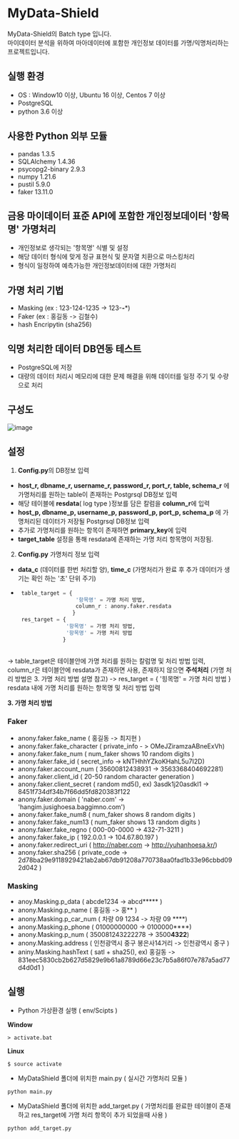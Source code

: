 # MyData-Shield
MyData-Shield의 Batch type 입니다. <br/>
마이데이터 분석을 위하여 마아데이터에 포함한 개인정보 데이터를 가명/익명처리하는 프로젝트입니다.

## 실행 환경
* OS : Window10 이상, Ubuntu 16 이상, Centos 7 이상
* PostgreSQL 
* python 3.6 이상

## 사용한 Python 외부 모듈
* pandas 1.3.5
* SQLAlchemy 1.4.36
* psycopg2-binary 2.9.3
* numpy 1.21.6
* pustil 5.9.0
* faker 13.11.0

## 금용 마이데이터 표준 API에 포함한 개인정보데이터 '항목명' 가명처리
* 개인정보로 생각되는 '항목명' 식별 및 설정
* 해당 데이터 형식에 맞게 정규 표현식 및 문자열 치환으로 마스킹처리
* 형식이 일정하여 예측가능한 개인정보데이터에 대한 가명처리

## 가명 처리 기법
* Masking (ex : 123-124-1235 -> 123-***-****)
* Faker (ex : 홍길동 -> 김철수)
* hash Encripytin (sha256)

## 익명 처리한 데이터 DB연동 테스트
* PostgreSQL에 저장
* 대량의 데이터 처리시 메모리에 대한 문제 해결을 위해 데이터를 일정 주기 및 수량으로 처리

## 구성도
![image](https://user-images.githubusercontent.com/61214962/161666884-7ef86f4a-00ad-4b89-9a69-fd1b81f4477d.png)

## 설정
1. **Config.py**의 DB정보 입력
  * **host_r, dbname_r, username_r, password_r, port_r, table, schema_r** 에 가명처리를 원하는 table이 존재하는 Postgrsql DB정보 입력
  * 해당 테이블에 **resdata**( log type )정보를 담은 칼럼을 **column_r**에 입력
  * **host_p, dbname_p, username_p, password_p, port_p, schema_p** 에 가명처리된 데이터가 저장될 Postgrsql DB정보 입력
  * 추가로 가명처리를 원하는 항목이 존재하면 **primary_key**에 입력
  * **target_table** 설정을 통해 resdata에 존재하는 가명 처리 항목명이 저장됨.

2. **Config.py** 가명처리 정보 입력
  * **data_c** (데이터를 한번 처리할 양), **time_c** (가명처리가 완료 후 추가 데이터가 생기는 확인 하는 '초' 단위 주기)
  * ```python
     table_target = { 
                      '항목명' = 가명 처리 방법,
                      column_r : anony.faker.resdata
                     }
     res_target = { 
                   '항목명' = 가명 처리 방법,
                   '항목명' = 가명 처리 방법
                  }
     
    ```
  -> table_target은 테이블안에 가명 처리를 원하는 칼럼명 및 처리 방법 입력, column_r은 테이블안에 resdata가 존재하면 사용, 존재하지 않으면 **주석처리** (가명 처리 방법은 3. 가명 처리 방법 설명 참고) 
  -> res_target = { '힝목명' = 가명 처리 방법 } resdata 내에 가명 처리를 원하는 항목명 및 처리 방법 입력
  
**3. 가명 처리 방법**

  ### Faker
  * anony.faker.fake_name  ( 홍길동 -> 최지현 )
  * anony.faker.fake_character  ( private_info - > OMeJZiramzaABneExVh)
  * anony.faker.fake_num  ( num_faker shows 10 random digits )
  * anony.faker.fake_id  ( secret_info -> kNTHhhYZkoKHahL5u7I2D)
  * anony.faker.account_num  ( 35600812438931 -> 3563368404692281)
  * anony.faker.client_id  ( 20-50 random character generation )
  * anony.faker.client_secret  ( random md5(), ex) 3asdk1j20asdkl1 -> 8451f734df34b7f66dd5fd820383f122
  * anony.faker.domain  ( 'naber.com' -> 'hangim.jusighoesa.baggimno.com')
  * anony.faker.fake_num8  ( num_faker shows 8 random digits )
  * anony.faker.fake_num13  ( num_faker shows 13 random digits )
  * anony.faker.fake_regno  ( 000-00-0000 -> 432-71-3211 )
  * anony.faker.fake_ip  ( 192.0.0.1 -> 104.67.80.197 )
  * anony.faker.redirect_uri  ( http://naber.com -> http://yuhanhoesa.kr/)
  * anony.faker.sha256  ( private_code -> 2d78ba29e9118929421ab2ab67db91208a770738aa0fad1b33e96cbbd092d042 )
  
  ### Masking
  * anoy.Masking.p_data  ( abcde1234 -> abcd***** )
  * anony.Masking.p_name  ( 홍길동 -> 홍** )
  * anony.Masking.p_car_num  ( 차량 09 1234 -> 차량 09 ****)
  * anony.Masking.p_phone  ( 01000000000 -> 0100000****)
  * anony.Masking.p_num  ( 350081243222278 -> 3500****4322****)
  * anony.Masking.address  ( 인천광역시 중구 봉은사14거리 -> 인천광역시 중구 )
  * aniny.Masking.hashText  ( satl + sha25(), ex) 홍길동 -> 831eec5830cb2b627d5829e9b61a8789d66e23c7b5a86f07e787a5ad77d4d0d1 )
  
## 실행
* Python 가상환경 실행 ( env/Scipts )

**Window** 
```
> activate.bat
```
**Linux**
```
$ source activate
```

* MyDataShield 폴더에 위치한 main.py ( 실시간 가명처리 모듈 )
```
python main.py
```
* MyDataShield 폴더에 위치한 add_target.py ( 가명처리를 완료한 테이블이 존재하고 res_target에 가명 처리 항목이 추가 되었을때 사용 )
```
python add_target.py
```
  
   
